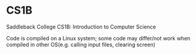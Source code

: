 # CS1B
Saddleback College CS1B: Introduction to Computer Science 

Code is compiled on a Linux system; some code may differ/not work when compiled in other OS(e.g. calling input files, clearing screen)
